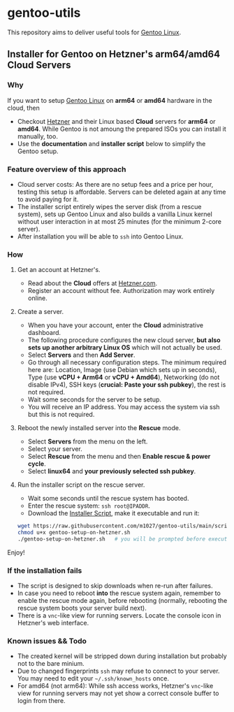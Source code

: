 # gentoo-utils

This repository aims to deliver useful tools for
[Gentoo Linux](https://www.gentoo.org/).

## Installer for Gentoo on Hetzner's arm64/amd64 Cloud Servers

### Why

If you want to setup [Gentoo Linux](https://www.gentoo.org/) on **arm64**
or **amd64** hardware in the cloud, then

* Checkout [Hetzner](https://www.hetzner.com/?country=en) and their Linux
  based **Cloud** servers for **arm64** or **amd64**. While Gentoo is not
  amoung the prepared ISOs you can install it manually, too.
* Use the **documentation** and **installer script** below to
  simplify the Gentoo setup.

### Feature overview of this approach

* Cloud server costs: As there are no setup fees and a price per
  hour, testing this setup is affordable. Servers can be deleted again at
  any time to avoid paying for it.
* The installer script entirely wipes the server disk (from a rescue system),
  sets up Gentoo Linux and also builds a vanilla Linux kernel without user
  interaction in at most 25 minutes (for the minimum 2-core server).
* After installation you will be able to `ssh` into Gentoo Linux.
  
### How

1. Get an account at Hetzner's.

   * Read about the **Cloud** offers at
     [Hetzner.com](https://www.hetzner.com/?country=en).
   * Register an account without fee. Authorization may work entirely online.

2. Create a server.

   * When you have your account, enter the **Cloud** administrative
     dashboard.
   * The following procedure configures the new cloud server, **but also
     sets up another arbitrary Linux OS** which will not actually be used.
   * Select **Servers** and then **Add Server**.
   * Go through all necessary configuration steps. The minimum required here
     are: Location, Image (use Debian which sets up in seconds), Type (use
     **vCPU + Arm64** or **vCPU + Amd64**), Networking (do not disable IPv4),
     SSH keys (**crucial: Paste your ssh pubkey**), the rest is not required.
   * Wait some seconds for the server to be setup.
   * You will receive an IP address. You may access the system via ssh but
     this is not required.

3. Reboot the newly installed server into the **Rescue** mode.

   * Select **Servers** from the menu on the left.
   * Select your server.
   * Select **Rescue** from the menu and then **Enable rescue & power cycle**.
   * Select **linux64** and **your previously selected ssh pubkey**.

4. Run the installer script on the rescue server.

   * Wait some seconds until the rescue system has booted.
   * Enter the rescue system: `ssh root@IPADDR`.
   * Download the
    [Installer Script](scripts/installer/gentoo-setup-on-hetzner.sh),
    make it executable and run it:

    ```bash
    wget https://raw.githubusercontent.com/m1027/gentoo-utils/main/scripts/installer/gentoo-setup-on-hetzner.sh
    chmod u+x gentoo-setup-on-hetzner.sh
    ./gentoo-setup-on-hetzner.sh   # you will be prompted before execution
    ```

Enjoy!

### If the installation fails

* The script is designed to skip downloads when re-run after failures.
* In case you need to reboot **into** the rescue system again, remember to
  enable the rescue mode again, before rebooting (normally, rebooting the
  rescue system boots your server build next).
* There is a `vnc`-like view for running servers. Locate the console icon
  in Hetzner's web interface.

### Known issues && Todo

* The created kernel will be stripped down during installation but probably
  not to the bare minium.
* Due to changed fingerprints `ssh` may refuse to connect to your server. You
  may need to edit your `~/.ssh/known_hosts` once.
* For amd64 (not arm64): While ssh access works, Hetzner's `vnc`-like view
  for running servers may not yet show a correct console buffer to login from
  there.
